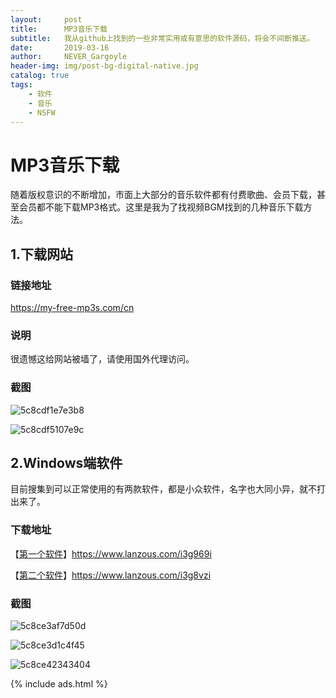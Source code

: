 ```yaml
---
layout:     post
title:      MP3音乐下载
subtitle:   我从github上找到的一些非常实用或有意思的软件源码，将会不间断推送。
date:       2019-03-16
author:     NEVER_Gargoyle
header-img: img/post-bg-digital-native.jpg
catalog: true
tags:
    - 软件
    - 音乐
    - NSFW
---
```




# MP3音乐下载

随着版权意识的不断增加，市面上大部分的音乐软件都有付费歌曲、会员下载，甚至会员都不能下载MP3格式。这里是我为了找视频BGM找到的几种音乐下载方法。



## 1.下载网站

### 链接地址

https://my-free-mp3s.com/cn



### 说明

很遗憾这给网站被墙了，请使用国外代理访问。



### 截图

![5c8cdf1e7e3b8](https://i.loli.net/2019/03/16/5c8cdf1e7e3b8.png)

![5c8cdf5107e9c](https://i.loli.net/2019/03/16/5c8cdf5107e9c.png)



## 2.Windows端软件

目前搜集到可以正常使用的有两款软件，都是小众软件，名字也大同小异，就不打出来了。



### 下载地址

【[第一个软件](https://www.lanzous.com/i3g969i)】https://www.lanzous.com/i3g969i

【[第二个软件](https://www.lanzous.com/i3g8vzi)】https://www.lanzous.com/i3g8vzi



### 截图

![5c8ce3af7d50d](https://i.loli.net/2019/03/16/5c8ce3af7d50d.png)

![5c8ce3d1c4f45](https://i.loli.net/2019/03/16/5c8ce3d1c4f45.png)

![5c8ce42343404](https://i.loli.net/2019/03/16/5c8ce42343404.png)


{% include ads.html %}
